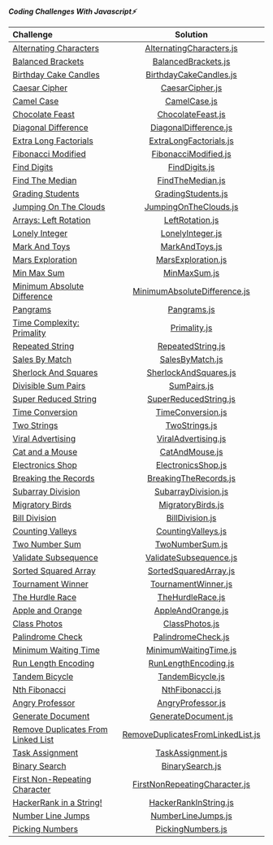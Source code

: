***Coding Challenges With Javascript⚡️***

| Challenge                                                                                                            |                                                             Solution                                                              | 
|:---------------------------------------------------------------------------------------------------------------------|:---------------------------------------------------------------------------------------------------------------------------------:| 
| [Alternating Characters](https://www.hackerrank.com/challenges/alternating-characters/problem?h_r=internal-search)   |          [AlternatingCharacters.js](https://github.com/esrasen9/algo-challenges-js/blob/master/AlternatingCharacters.js)          |
| [Balanced Brackets](https://www.hackerrank.com/challenges/balanced-brackets/problem?h_r=internal-search)             |               [BalancedBrackets.js](https://github.com/esrasen9/algo-challenges-js/blob/master/BalancedBrackets.js)               | 
| [Birthday Cake Candles](https://www.hackerrank.com/challenges/birthday-cake-candles/problem?h_r=internal-search)     |            [BirthdayCakeCandles.js](https://github.com/esrasen9/algo-challenges-js/blob/master/BirthdayCakeCandles.js)            |
| [Caesar Cipher](https://www.hackerrank.com/challenges/caesar-cipher-1/problem)                                       |                   [CaesarCipher.js](https://github.com/esrasen9/algo-challenges-js/blob/master/CaesarCipher.js)                   |
| [Camel Case](https://www.hackerrank.com/challenges/camelcase/problem)                                                |                      [CamelCase.js](https://github.com/esrasen9/algo-challenges-js/blob/master/CamelCase.js)                      |
| [Chocolate Feast](https://www.hackerrank.com/challenges/chocolate-feast/problem)                                     |                 [ChocolateFeast.js](https://github.com/esrasen9/algo-challenges-js/blob/master/ChocolateFeast.js)                 |
| [Diagonal Difference](https://www.hackerrank.com/challenges/diagonal-difference/problem)                             |             [DiagonalDifference.js](https://github.com/esrasen9/algo-challenges-js/blob/master/DiagonalDifference.js)             |
| [Extra Long Factorials](https://www.hackerrank.com/challenges/extra-long-factorials/problem)                         |            [ExtraLongFactorials.js](https://github.com/esrasen9/algo-challenges-js/blob/master/ExtraLongFactorials.js)            |
| [Fibonacci Modified](https://www.hackerrank.com/challenges/fibonacci-modified/problem)                               |              [FibonacciModified.js](https://github.com/esrasen9/algo-challenges-js/blob/master/FibonacciModified.js)              |
| [Find Digits](https://www.hackerrank.com/challenges/find-digits/problem)                                             |                     [FindDigits.js](https://github.com/esrasen9/algo-challenges-js/blob/master/FindDigits.js)                     |
| [Find The Median](https://www.hackerrank.com/challenges/find-the-median/problem)                                     |                  [FindTheMedian.js](https://github.com/esrasen9/algo-challenges-js/blob/master/FindTheMedian.js)                  |
| [Grading Students](https://www.hackerrank.com/challenges/three-month-preparation-kit-grading/problem)                |                [GradingStudents.js](https://github.com/esrasen9/algo-challenges-js/blob/master/GradingStudents.js)                |
| [Jumping On The Clouds](https://www.hackerrank.com/challenges/jumping-on-the-clouds/problem)                         |             [JumpingOnTheClouds.js](https://github.com/esrasen9/algo-challenges-js/blob/master/JumpingOnTheClouds.js)             |
| [Arrays: Left Rotation](https://www.hackerrank.com/challenges/ctci-array-left-rotation/problem)                      |                   [LeftRotation.js](https://github.com/esrasen9/algo-challenges-js/blob/master/LeftRotation.js)                   |
| [Lonely Integer](https://www.hackerrank.com/challenges/ctci-lonely-integer/problem)                                  |                  [LonelyInteger.js](https://github.com/esrasen9/algo-challenges-js/blob/master/LonelyInteger.js)                  |
| [Mark And Toys](https://www.hackerrank.com/challenges/mark-and-toys/problem)                                         |                    [MarkAndToys.js](https://github.com/esrasen9/algo-challenges-js/blob/master/MarkAndToys.js)                    |
| [Mars Exploration](https://www.hackerrank.com/challenges/mars-exploration/problem)                                   |                [MarsExploration.js](https://github.com/esrasen9/algo-challenges-js/blob/master/MarsExploration.js)                |
| [Min Max Sum](https://www.hackerrank.com/challenges/mini-max-sum/problem)                                            |                      [MinMaxSum.js](https://github.com/esrasen9/algo-challenges-js/blob/master/MinMaxSum.js)                      |
| [Minimum Absolute Difference](https://www.hackerrank.com/challenges/minimum-absolute-difference-in-an-array/problem) |      [MinimumAbsoluteDifference.js](https://github.com/esrasen9/algo-challenges-js/blob/master/MinimumAbsoluteDifference.js)      |
| [Pangrams](https://www.hackerrank.com/challenges/pangrams/problem)                                                   |                       [Pangrams.js](https://github.com/esrasen9/algo-challenges-js/blob/master/Pangrams.js)                       |
| [Time Complexity: Primality](https://www.hackerrank.com/challenges/ctci-big-o/problem)                               |                      [Primality.js](https://github.com/esrasen9/algo-challenges-js/blob/master/Primality.js)                      |
| [Repeated String](https://www.hackerrank.com/challenges/repeated-string/problem)                                     |                 [RepeatedString.js](https://github.com/esrasen9/algo-challenges-js/blob/master/RepeatedString.js)                 |
| [Sales By Match](https://www.hackerrank.com/challenges/sock-merchant/problem)                                        |                   [SalesByMatch.js](https://github.com/esrasen9/algo-challenges-js/blob/master/SalesByMatch.js)                   |
| [Sherlock And Squares](https://www.hackerrank.com/challenges/sherlock-and-squares/problem)                           |             [SherlockAndSquares.js](https://github.com/esrasen9/algo-challenges-js/blob/master/SherlockAndSquares.js)             |
| [Divisible Sum Pairs](https://www.hackerrank.com/challenges/divisible-sum-pairs/problem)                             |                       [SumPairs.js](https://github.com/esrasen9/algo-challenges-js/blob/master/SumPairs.js)                       |
| [Super Reduced String](https://www.hackerrank.com/challenges/reduced-string/problem)                                 |             [SuperReducedString.js](https://github.com/esrasen9/algo-challenges-js/blob/master/SuperReducedString.js)             |
| [Time Conversion](https://www.hackerrank.com/challenges/time-conversion/problem)                                     |                 [TimeConversion.js](https://github.com/esrasen9/algo-challenges-js/blob/master/TimeConversion.js)                 |
| [Two Strings](https://www.hackerrank.com/challenges/two-strings/problem)                                             |                     [TwoStrings.js](https://github.com/esrasen9/algo-challenges-js/blob/master/TwoStrings.js)                     |
| [Viral Advertising](https://www.hackerrank.com/challenges/strange-advertising/problem)                               |               [ViralAdvertising.js](https://github.com/esrasen9/algo-challenges-js/blob/master/ViralAdvertising.js)               |
| [Cat and a Mouse](https://www.hackerrank.com/challenges/cats-and-a-mouse/problem)                                    |                    [CatAndMouse.js](https://github.com/esrasen9/algo-challenges-js/blob/master/CatAndMouse.js)                    |
| [Electronics Shop](https://www.hackerrank.com/challenges/electronics-shop/problem)                                   |                [ElectronicsShop.js](https://github.com/esrasen9/algo-challenges-js/blob/master/ElectronicsShop.js)                |
| [Breaking the Records](https://www.hackerrank.com/challenges/breaking-best-and-worst-records/problem)                |             [BreakingTheRecords.js](https://github.com/esrasen9/algo-challenges-js/blob/master/BreakingTheRecords.js)             |
| [Subarray Division](https://www.hackerrank.com/challenges/the-birthday-bar/problem)                                  |               [SubarrayDivision.js](https://github.com/esrasen9/algo-challenges-js/blob/master/SubarrayDivision.js)               |
| [Migratory Birds](https://www.hackerrank.com/challenges/migratory-birds/problem)                                     |                 [MigratoryBirds.js](https://github.com/esrasen9/algo-challenges-js/blob/master/MigratoryBirds.js)                 |
| [Bill Division](https://www.hackerrank.com/challenges/bon-appetit/problem)                                           |                   [BillDivision.js](https://github.com/esrasen9/algo-challenges-js/blob/master/BillDivision.js)                   |
| [Counting Valleys](https://www.hackerrank.com/challenges/counting-valleys/problem)                                   |                [CountingValleys.js](https://github.com/esrasen9/algo-challenges-js/blob/master/CountingValleys.js)                |
| [Two Number Sum](https://www.algoexpert.io/questions/Two%20Number%20Sum)                                             |                   [TwoNumberSum.js](https://github.com/esrasen9/algo-challenges-js/blob/master/TwoNumberSum.js)                   |
| [Validate Subsequence](https://www.algoexpert.io/questions/Validate%20Subsequence)                                   |            [ValidateSubsequence.js](https://github.com/esrasen9/algo-challenges-js/blob/master/ValidateSubsequence.js)            |
| [Sorted Squared Array](https://www.algoexpert.io/questions/Sorted%20Squared%20Array)                                 |             [SortedSquaredArray.js](https://github.com/esrasen9/algo-challenges-js/blob/master/SortedSquaredArray.js)             |
| [Tournament Winner](https://www.algoexpert.io/questions/Tournament%20Winner)                                         |               [TournamentWinner.js](https://github.com/esrasen9/algo-challenges-js/blob/master/TournamentWinner.js)               |
| [The Hurdle Race](https://www.hackerrank.com/challenges/the-hurdle-race/problem)                                     |                  [TheHurdleRace.js](https://github.com/esrasen9/algo-challenges-js/blob/master/TheHurdleRace.js)                  |
| [Apple and Orange](https://www.hackerrank.com/challenges/apple-and-orange/problem)                                   |                 [AppleAndOrange.js](https://github.com/esrasen9/algo-challenges-js/blob/master/AppleAndOrange.js)                 |
| [Class Photos](https://www.algoexpert.io/questions/Class%20Photos)                                                   |                    [ClassPhotos.js](https://github.com/esrasen9/algo-challenges-js/blob/master/ClassPhotos.js)                    | 
| [Palindrome Check](https://www.algoexpert.io/questions/Palindrome%20Check)                                           |                [PalindromeCheck.js](https://github.com/esrasen9/algo-challenges-js/blob/master/PalindromeCheck.js)                |
| [Minimum Waiting Time](https://www.algoexpert.io/questions/Minimum%20Waiting%20Time)                                 |             [MinimumWaitingTime.js](https://github.com/esrasen9/algo-challenges-js/blob/master/MinimumWaitingTime.js)             |
| [Run Length Encoding](https://www.algoexpert.io/questions/Run-Length%20Encoding)                                     |              [RunLengthEncoding.js](https://github.com/esrasen9/algo-challenges-js/blob/master/RunLengthEncoding.js)              |
| [Tandem Bicycle](https://www.algoexpert.io/questions/Tandem%20Bicycle)                                               |                  [TandemBicycle.js](https://github.com/esrasen9/algo-challenges-js/blob/master/TandemBicycle.js)                  |
| [Nth Fibonacci](https://www.algoexpert.io/questions/Nth%20Fibonacci)                                                 |                   [NthFibonacci.js](https://github.com/esrasen9/algo-challenges-js/blob/master/NthFibonacci.js)                   |
| [Angry Professor](https://www.hackerrank.com/challenges/angry-professor/problem)                                     |                 [AngryProfessor.js](https://github.com/esrasen9/algo-challenges-js/blob/master/AngryProfessor.js)                 |
| [Generate Document](https://www.algoexpert.io/questions/Generate%20Document)                                         |               [GenerateDocument.js](https://github.com/esrasen9/algo-challenges-js/blob/master/GenerateDocument.js)               |
| [Remove Duplicates From Linked List](https://www.algoexpert.io/questions/Remove%20Duplicates%20From%20Linked%20List) | [RemoveDuplicatesFromLinkedList.js](https://github.com/esrasen9/algo-challenges-js/blob/master/RemoveDuplicatesFromLinkedList.js) | 
| [Task Assignment](https://www.algoexpert.io/questions/Task%20Assignment)                                             |                 [TaskAssignment.js](https://github.com/esrasen9/algo-challenges-js/blob/master/TaskAssignment.js)                 |
| [Binary Search](https://www.algoexpert.io/questions/Binary%20Search)                                                 |                   [BinarySearch.js](https://github.com/esrasen9/algo-challenges-js/blob/master/BinarySearch.js)                   
| [First Non-Repeating Character](https://www.algoexpert.io/questions/First%20Non-Repeating%20Character)               |     [FirstNonRepeatingCharacter.js](https://github.com/esrasen9/algo-challenges-js/blob/master/FirstNonRepeatingCharacter.js)     |
| [HackerRank in a String!](https://www.hackerrank.com/challenges/hackerrank-in-a-string/problem?isFullScreen=false)   |             [HackerRankInString.js](https://github.com/esrasen9/algo-challenges-js/blob/master/HackerRankInString.js)             |
| [Number Line Jumps](https://www.hackerrank.com/challenges/kangaroo/problem)                                          |                [NumberLineJumps.js](https://github.com/esrasen9/algo-challenges-js/blob/master/NumberLineJumps.js)                |
| [Picking Numbers](https://www.hackerrank.com/challenges/picking-numbers/problem?isFullScreen=false)                  |                 [PickingNumbers.js](https://github.com/esrasen9/algo-challenges-js/blob/master/PickingNumbers.js)                 |                                                                |